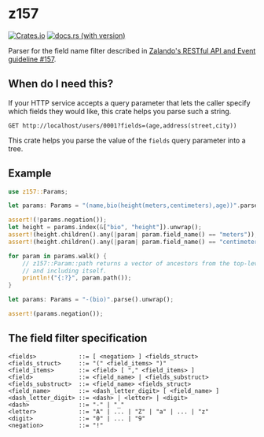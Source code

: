 # z157

[![Crates.io](https://img.shields.io/crates/v/z157.svg)](https://crates.io/crates/z157)
[![docs.rs (with version)](https://img.shields.io/docsrs/z157/latest)](https://docs.rs/z157/latest/z157/)

Parser for the field name filter described
in [Zalando's RESTful API and Event guideline #157](https://opensource.zalando.com/restful-api-guidelines/#157).

## When do I need this?

If your HTTP service accepts a query parameter that lets the caller specify which fields
they would like, this crate helps you parse such a string.

```
GET http://localhost/users/0001?fields=(age,address(street,city))
```

This crate helps you parse the value of the `fields` query parameter into a tree. 

## Example

```rust
use z157::Params;

let params: Params = "(name,bio(height(meters,centimeters),age))".parse().unwrap();

assert!(!params.negation());
let height = params.index(&["bio", "height"]).unwrap();
assert!(height.children().any(|param| param.field_name() == "meters"));
assert!(height.children().any(|param| param.field_name() == "centimeters"));

for param in params.walk() {
    // z157::Param::path returns a vector of ancestors from the top-level field name until
    // and including itself.
    println!("{:?}", param.path());
}

let params: Params = "-(bio)".parse().unwrap();

assert!(params.negation());
```

## The field filter specification

```
<fields>            ::= [ <negation> ] <fields_struct>
<fields_struct>     ::= "(" <field_items> ")"
<field_items>       ::= <field> [ "," <field_items> ]
<field>             ::= <field_name> | <fields_substruct>
<fields_substruct>  ::= <field_name> <fields_struct>
<field_name>        ::= <dash_letter_digit> [ <field_name> ]
<dash_letter_digit> ::= <dash> | <letter> | <digit>
<dash>              ::= "-" | "_"
<letter>            ::= "A" | ... | "Z" | "a" | ... | "z"
<digit>             ::= "0" | ... | "9"
<negation>          ::= "!"
```
